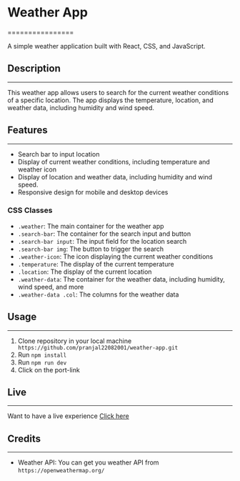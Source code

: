 # Weather App
================

A simple weather application built with React, CSS, and JavaScript.

## Description
---------------

This weather app allows users to search for the current weather conditions of a specific location. The app displays the temperature, location, and weather data, including humidity and wind speed.

## Features
------------

* Search bar to input location
* Display of current weather conditions, including temperature and weather icon
* Display of location and weather data, including humidity and wind speed.
* Responsive design for mobile and desktop devices


### CSS Classes

* `.weather`: The main container for the weather app
* `.search-bar`: The container for the search input and button
* `.search-bar input`: The input field for the location search
* `.search-bar img`: The button to trigger the search
* `.weather-icon`: The icon displaying the current weather conditions
* `.temperature`: The display of the current temperature
* `.location`: The display of the current location
* `.weather-data`: The container for the weather data, including humidity, wind speed, and more
* `.weather-data .col`: The columns for the weather data

## Usage
-----

1. Clone repository in your local machine ``` https://github.com/pranjal22082001/weather-app.git```
2. Run ``` npm install ```
3. Run ``` npm run dev ```
4. Click on the port-link

## Live 
-----
Want to have a live experience [Click here](https://weather-jadpkqypo-pranjal22082001s-projects.vercel.app/)
  

## Credits
-------

* Weather API: You can get you weather API from ``` https://openweathermap.org/ ```
  

